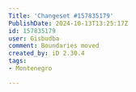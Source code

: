```yaml
---
Title: 'Changeset #157835179'
PublishDate: 2024-10-13T13:25:17Z
id: 157835179
user: Gisbudba
comment: Boundaries moved
created_by: iD 2.30.4
tags:
- Montenegro

---
```

